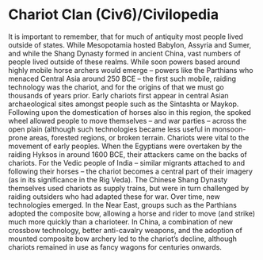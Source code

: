 # Chariot Clan (Civ6)/Civilopedia

It is important to remember, that for much of antiquity most people lived outside of states. While Mesopotamia hosted Babylon, Assyria and Sumer, and while the Shang Dynasty formed in ancient China, vast numbers of people lived outside of these realms. While soon powers based around highly mobile horse archers would emerge – powers like the Parthians who menaced Central Asia around 250 BCE – the first such mobile, raiding technology was the chariot, and for the origins of that we must go thousands of years prior. Early chariots first appear in central Asian archaeological sites amongst people such as the Sintashta or Maykop. Following upon the domestication of horses also in this region, the spoked wheel allowed people to move themselves – and war parties – across the open plain (although such technologies became less useful in monsoon-prone areas, forested regions, or broken terrain.
Chariots were vital to the movement of early peoples. When the Egyptians were overtaken by the raiding Hyksos in around 1600 BCE, their attackers came on the backs of chariots. For the Vedic people of India – similar migrants attached to and following their horses – the chariot becomes a central part of their imagery (as in its significance in the Rig Veda). The Chinese Shang Dynasty themselves used chariots as supply trains, but were in turn challenged by raiding outsiders who had adapted these for war.
Over time, new technologies emerged. In the Near East, groups such as the Parthians adopted the composite bow, allowing a horse and rider to move (and strike) much more quickly than a charioteer. In China, a combination of new crossbow technology, better anti-cavalry weapons, and the adoption of mounted composite bow archery led to the chariot’s decline, although chariots remained in use as fancy wagons for centuries onwards.
